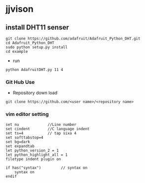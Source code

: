 # jjvison

##  install DHT11 senser
```
git clone https://github.com/adafruit/Adafruit_Python_DHT.git
cd Adafruit_Python_DHT
sudo python setup.py install
cd example
```
  - run
  ```
  python AdafruitDHT.py 11 4
  ```



### Git Hub Use
   - Repository down load
```
git clone https://github.com/<user name>/<repository name>
```

### vim editor setting
```
set nu             //Line number
set cindent        //C language indent
set ts=4           // tap sixa 4
set softtabstop=4
set bg=dark
set expandtab
let python_version_2 = 1
let python_highlight_all = 1
filetype indent plugin on

if has("syntax")         // syntax on
    syntax on
endif
```

